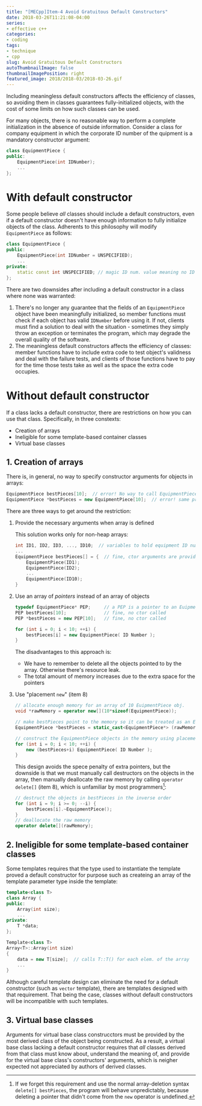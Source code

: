 ```yaml
---
title: "[MECpp]Item-4 Avoid Gratuitous Default Constructors"
date: 2018-03-26T11:21:08-04:00
series:
- effective c++
categories:
- coding
tags:
- technique
- cpp
slug: Avoid Gratuitous Default Constructors
autoThumbnailImage: false
thumbnailImagePosition: right
featured_image: 2018/2018-03/2018-03-26.gif
---
```


Including meaningless default constructors affects the efficiency of classes, so avoiding them in classes guarantees fully-initialized objects, with the cost of some limits on how such classes can be used.
<!--more-->
<!-- toc -->

For many objects, there is no reasonable way to perform a complete initialization in the absence of outside information. Consider a class for company equipment in which the corporate ID number of the quipment is a mandatory constructor argument:

```cpp
class EquipmentPiece {
public:
    EquipmentPiece(int IDNumber);
    ...
};
```

# With default constructor

Some people believe _all_ classes should include a default constructors, even if a default constructor doesn't have enough information to fully initialize objects of the class. Adherents to this philosophy will modify `EquipmentPiece` as follows:

```cpp
class EquipmentPiece {
public:
    EquipmentPiece(int IDNumber = UNSPECIFIED);
    ...
private:
    static const int UNSPECIFIED; // magic ID num. value meaning no ID was specified
};
```

There are two downsides after including a default constructor in a class where none was warranted:

1. There's no longer any guarantee that the fields of an `EquipmentPiece` object have been meaningfully initialized, so member functions must check if each object has valid `IDNumber` before using it. If not, clients must find a solution to deal with the situation - sometimes they simply throw an exception or terminates the program, which may degrade the overall quality of the software.
2. The meaningless default constructors affects the efficiency of classes: member functions have to include extra code to test object's validness and deal with the failure tests, and clients of those functions have to pay for the time those tests take as well as the space the extra code occupies.

# Without default constructor

If a class lacks a default constructor, there are restrictions on how you can use that class. Specifically, in three constexts:

* Creation of arrays
* Ineligible for some template-based container classes
* Virtual base classes

## 1. Creation of arrays

There is, in general, no way to specify constructor arguments for objects in arrays:

```cpp
EquipmentPiece bestPieces[10];  // error! No way to call EquipmentPiece ctors.
EquipmentPiece *bestPieces = new EquipmentPiece[10];  // error! same problem
```

There are three ways to get around the restriction:

1. Provide the necessary arguments when array is defined

    This solution works only for non-heap arrays:

    ```cpp
    int ID1, ID2, ID3, ..., ID10;  // variables to hold equipment ID numbers
    ...
    EquipmentPiece bestPieces[] = {  // fine, ctor arguments are provided
        EquipmentPiece(ID1);
        EquipmentPiece(ID2);
        ...
        EquipmentPiece(ID10);
    }
    ```

2. Use an array of _pointers_ instead of an array of objects

    ```cpp
    typedef EquipmentPiece* PEP;     // a PEP is a pointer to an EuipmentPiece
    PEP bestPieces[10];              // fine, no ctor called
    PEP *bestPieces = new PEP[10];   // fine, no ctor called

    for (int i = 0; i < 10; ++i) {
        bestPieces[i] = new EquipmentPiece( ID Number );
    }
    ```

    The disadvantages to this approach is:

    * We have to remember to delete all the objects pointed to by the array. Otherwise there's resource leak.
    * The total amount of memory increases due to the extra space for the pointers

3. Use "placement `new`" (item 8)

    ```cpp
    // allocate enough memory for an array of 10 EuipmentPiece obj.
    void *rawMemory = operator new[](10*sizeof(EquipmentPiece));

    // make bestPieces point to the memory so it can be treated as an EquipmentPiece array
    EquipmentPiece *bestPieces = static_cast<EquipmentPiece*> (rawMemory);

    // construct the EquipmentPiece objects in the memory using placement new
    for (int i = 0; i < 10; ++i) {
        new (bestPieces+i) EquipmentPiece( ID Number );
    }
    ```

    This design avoids the spece penalty of extra pointers, but the downside is that we must manually call destructors on the objects in the array, then manually deallocate the raw memory by calling `operator delete[]` (item 8), which is unfamiliar by most programmers[^1]:

    ```cpp
    // destruct the objects in bestPieces in the inverse order
    for (int i = 9; i >= 0; --i) {
        bestPieces[i].~EquipmentPiece();    
    }
    // deallocate the raw memory
    operator delete[](rawMemory);
    ``` 

## 2. Ineligible for some template-based container classes

Some templates requires that the type used to instantiate the template proved a default constructor for purpose such as createing an array of the template parameter type inside the template:

```cpp
template<class T>
class Array {
public:
    Array(int size);
    ...
private:
    T *data;
};

Template<class T>
Array<T>::Array(int size)
{
    data = new T[size];  // calls T::T() for each elem. of the array
    ...
}
```

Although careful template design can eliminate the need for a default constructor (such as `vector` template), there are templates designed with that requirement. That being the case, classes without default constructors will be incompatible with such templates.

## 3. Virtual base classes

Arguments for virtual base class construcctors must be provided by the most derived class of the object being constructed. As a result, a virtual base class lacking a default constructor requires that _all_ classes derived from that class must know about, understand the meaning of, and provide for the virtual base class's constructors' arguments, which is neigher expected not appreciated by authors of derived classes.

[^1]: If we forget this requirement and use the normal array-deletion syntax `delete[] bestPieces`, the program will behave unpredictably, because deleting a pointer that didn't come from the `new` operator is undefined.
